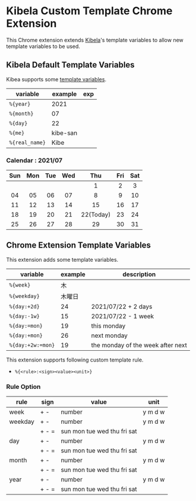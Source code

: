 # Kibela Custom Template Chrome Extension

This Chrome extension extends [Kibela](https://kibe.la/)'s template variables to allow new template variables to be used.

## Kibela Default Template Variables

Kibea supports some [template variables](https://support.kibe.la/hc/ja/articles/360035045152-テンプレートを用意しよう).

| variable       | example  | exp |
| -------------- | -------- | --- |
| `%{year}`      | 2021     |     |
| `%{month}`     | 07       |     |
| `%{day}`       | 22       |     |
| `%{me}`        | kibe-san |     |
| `%{real_name}` | Kibe     |     |

### Calendar : 2021/07

| Sun | Mon | Tue | Wed |    Thu    | Fri | Sat |
| :-: | :-: | :-: | :-: | :-------: | :-: | :-: |
|     |     |     |     |     1     |  2  |  3  |
| 04  | 05  | 06  | 07  |     8     |  9  | 10  |
| 11  | 12  | 13  | 14  |    15     | 16  | 17  |
| 18  | 19  | 20  | 21  | 22(Today) | 23  | 24  |
| 25  | 26  | 27  | 28  |    29     | 30  | 31  |

## Chrome Extension Template Variables

This extension adds some template variables.

| variable          | example | description                       |
| ----------------- | ------- | --------------------------------- |
| `%{week}`         | 木      |                                   |
| `%{weekday}`      | 木曜日  |                                   |
| `%{day:+2d}`      | 24      | 2021/07/22 + 2 days               |
| `%{day:-1w}`      | 15      | 2021/07/22 - 1 week               |
| `%{day:=mon}`     | 19      | this monday                       |
| `%{day:+mon}`     | 26      | next monday                       |
| `%{day:+2w:=mon}` | 19      | the monday of the week after next |

This extension supports following custom template rule.

- `%{<rule>:<sign><value><unit>}`

### Rule Option

| rule    | sign   | value                       | unit    |
| ------- | ------ | --------------------------- | ------- |
| week    | \+ -   | number                      | y m d w |
| weekday | \+ -   | number                      | y m d w |
|         | \+ - = | sun mon tue wed thu fri sat |         |
| day     | \+ -   | number                      | y m d w |
|         | \+ - = | sun mon tue wed thu fri sat |         |
| month   | \+ -   | number                      | y m d w |
|         | \+ - = | sun mon tue wed thu fri sat |         |
| year    | \+ -   | number                      | y m d w |
|         | \+ - = | sun mon tue wed thu fri sat |         |
